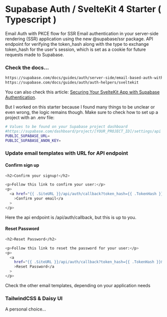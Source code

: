 # Supabase Auth / SvelteKit 4 Starter ( Typescript )

Email Auth with PKCE flow for SSR
Email authentication in your server-side rendering (SSR) application using the new @supabase/ssr package. 
API endpoint for verifying the token_hash along with the type to exchange token_hash for the user's session, which is set as a cookie for future requests made to Supabase.

### Check the docs...

```bash
https://supabase.com/docs/guides/auth/server-side/email-based-auth-with-pkce-flow-for-ssr?framework=sveltekit
https://supabase.com/docs/guides/auth/auth-helpers/sveltekit
```

You can also check this article:
[Securing Your SvelteKit App with Supabase Authentication](https://www.patrick-segarel.com/blog/securing-your-sveltekit-app-with-supabase-authentication).

But I worked on this starter because I found many things to be unclear or even wrong, the logic remains though.
Make sure to check how to set up a project with an .env file:

```bash 
# Values to be found on your Supabase project dashboard
#https://supabase.com/dashboard/project/[YOUR_PROJECT_ID]/settings/api
PUBLIC_SUPABASE_URL=
PUBLIC_SUPABASE_ANON_KEY=
```



### Update email templates with URL for API endpoint

#### Confirm sign up

```bash 
<h2>Confirm your signup!</h2>

<p>Follow this link to confirm your user:</p>
<p>
  <a href="{{ .SiteURL }}/api/auth/callback?token_hash={{ .TokenHash }}&type=email"
    >Confirm your email</a
  >
</p>
```
Here the api endpoint is /api/auth/callback, but this is up to you.

#### Reset Password

```bash 
<h2>Reset Password</h2>

<p>Follow this link to reset the password for your user:</p>
<p>
  <a
    href="{{ .SiteURL }}/api/auth/callback?token_hash={{ .TokenHash }}&type=recovery&next=/update-password"
    >Reset Password</a
  >
</p>
```
Check the other email templates, depending on your application needs

### TailwindCSS & Daisy UI
A personal choice...